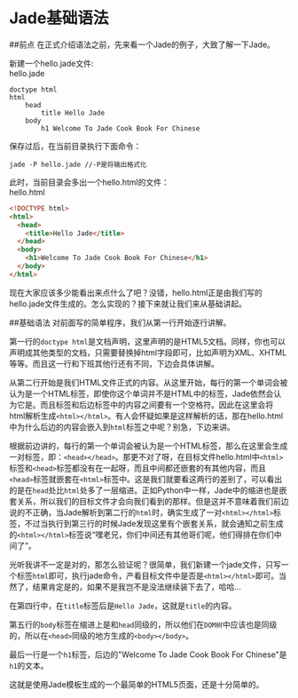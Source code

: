 # Jade基础语法

##前点
在正式介绍语法之前，先来看一个Jade的例子，大致了解一下Jade。

新建一个hello.jade文件:<br>
hello.jade
```jade
doctype html
html
	head
		title Hello Jade
	body
		h1 Welcome To Jade Cook Book For Chinese
```
保存过后，在当前目录执行下面命令：
```
jade -P hello.jade //-P是将输出格式化
```
此时，当前目录会多出一个hello.html的文件：<br>
hello.html
```html
<!DOCTYPE html>
<html>
  <head>
    <title>Hello Jade</title>
  </head>
  <body>
    <h1>Welcome To Jade Cook Book For Chinese</h1>
  </body>
</html>
```
现在大家应该多少能看出来点什么了吧？没错，hello.html正是由我们写的hello.jade文件生成的。怎么实现的？接下来就让我们来从基础讲起。

##基础语法
对前面写的简单程序，我们从第一行开始逐行讲解。

第一行的`doctype html`是文档声明，这里声明的是HTML5文档。同样，你也可以声明成其他类型的文档，只需要替换掉html字段即可，比如声明为XML、XHTML等等。而且这一行和下班其他行还有不同，下边会具体讲解。

从第二行开始是我们HTML文件正式的内容。从这里开始，每行的第一个单词会被认为是一个HTML标签，即使你这个单词并不是HTML中的标签，Jade依然会认为它是。而且标签和后边标签中的内容之间要有一个空格符。因此在这里会将html解析生成`<html></html>`。有人会怀疑如果是这样解析的话，那在hello.html中为什么后边的内容会嵌入到`html`标签之中呢？别急，下边来讲。

根据前边讲的，每行的第一个单词会被认为是一个HTML标签，那么在这里会生成一对标签，即：`<head></head>`。那更不对了呀，在目标文件hello.html中`<html>`标签和`<head>`标签都没有在一起呀，而且中间都还嵌套的有其他内容，而且`<head>`标签就嵌套在`<html>`标签中。这是我们就要看这两行的差别了，可以看出的是在`head`处比`html`处多了一层缩进。正如Python中一样，Jade中的缩进也是嵌套关系，所以我们的目标文件才会向我们看到的那样。但是这并不意味着我们前边说的不正确，当Jade解析到第二行的`html`时，确实生成了一对`<html></html>`标签，不过当执行到第三行的时候Jade发现这里有个嵌套关系，就会通知之前生成的`<html></html>`标签说“嘿老兄，你们中间还有其他哥们呢，他们得排在你们中间了”。

光听我讲不一定是对的，那怎么验证呢？很简单，我们新建一个jade文件，只写一个标签`html`即可，执行jade命令，产看目标文件中是否是`<html></html>`即可。当然了，结果肯定是的，如果不是我岂不是没法继续装下去了，哈哈...

在第四行中，在`title`标签后是`Hello Jade`，这就是`title`的内容。

第五行的`body`标签在缩进上是和`head`同级的，所以他们在`DOM树`中应该也是同级的，所以在`<head>`同级的地方生成的`<body></body>`。

最后一行是一个`h1`标签，后边的"Welcome To Jade Cook Book For Chinese"是`h1`的文本。

这就是使用Jade模板生成的一个最简单的HTML5页面，还是十分简单的。


